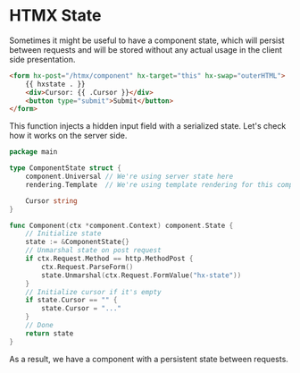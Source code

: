 # HTMX State

Sometimes it might be useful to have a component state, which will persist between requests and will be stored without any actual usage in the client side presentation.

```html
<form hx-post="/htmx/component" hx-target="this" hx-swap="outerHTML">
	{{ hxstate . }}
	<div>Cursor: {{ .Cursor }}</div>
	<button type="submit">Submit</button>
</form>
```

This function injects a hidden input field with a serialized state. Let's check how it works on the server side.

```go
package main

type ComponentState struct {
	component.Universal // We're using server state here
	rendering.Template  // We're using template rendering for this component, just like in pages

	Cursor string
}

func Component(ctx *component.Context) component.State {
	// Initialize state
	state := &ComponentState{}
	// Unmarshal state on post request
	if ctx.Request.Method == http.MethodPost {
		ctx.Request.ParseForm()
		state.Unmarshal(ctx.Request.FormValue("hx-state"))
	}
	// Initialize cursor if it's empty
	if state.Cursor == "" {
		state.Cursor = "..."
	}
	// Done
	return state
}
```

As a result, we have a component with a persistent state between requests.

